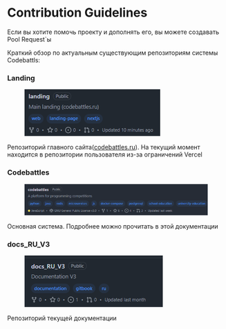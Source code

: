 # Contribution Guidelines

Если вы хотите помочь проекту и дополнять его, вы можете создавать Pool Request\`ы

Краткий обзор по актуальным существующим репозиториям системы Codebattls:



### Landing

<figure><img src=".gitbook/assets/image (2).png" alt=""><figcaption></figcaption></figure>

Репозиторий главного сайта([codebattles.ru](https://codebattles.ru)). На текущий момент находится в репозитории пользователя из-за ограничений Vercel

### Codebattles

<figure><img src=".gitbook/assets/image (1) (1).png" alt=""><figcaption></figcaption></figure>

Основная система. Подробнее можно прочитать в этой документации

### docs\_RU\_V3

<figure><img src=".gitbook/assets/image (2) (1).png" alt=""><figcaption></figcaption></figure>

Репозиторий текущей документации
